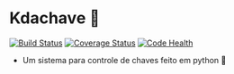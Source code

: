 # Kdachave :key:
[![Build Status](https://travis-ci.org/GuilhermeVBeira/kdachave.svg?branch=master)](https://travis-ci.org/GuilhermeVBeira/kdachave)
[![Coverage Status](https://coveralls.io/repos/github/GuilhermeVBeira/kdachave/badge.svg?branch=master)](https://coveralls.io/github/GuilhermeVBeira/kdachave?branch=master)
[![Code Health](https://landscape.io/github/GuilhermeVBeira/kdachave/master/landscape.svg?style=flat)](https://landscape.io/github/GuilhermeVBeira/kdachave/master)

- Um sistema para controle de chaves feito em python :snake: 
